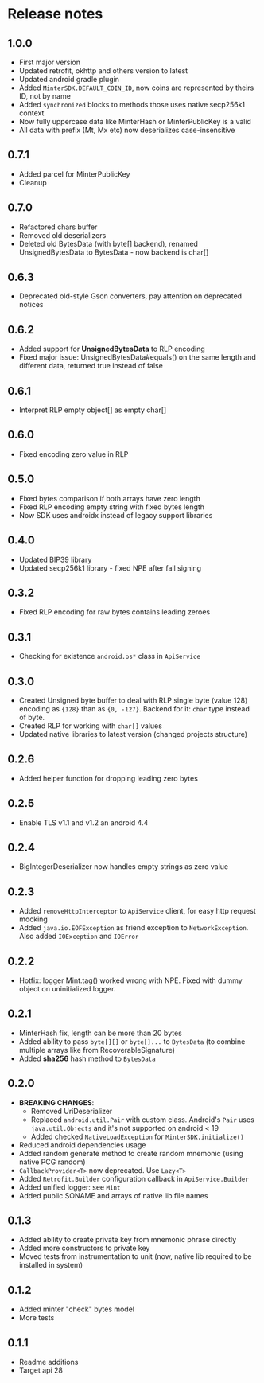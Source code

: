 # Release notes

## 1.0.0
- First major version
- Updated retrofit, okhttp and others version to latest
- Updated android gradle plugin
- Added `MinterSDK.DEFAULT_COIN_ID`, now coins are represented by theirs ID, not by name
- Added `synchronized` blocks to methods those uses native secp256k1 context
- Now fully uppercase data like MinterHash or MinterPublicKey is a valid
- All data with prefix (Mt, Mx etc) now deserializes case-insensitive

## 0.7.1
 - Added parcel for MinterPublicKey
 - Cleanup

## 0.7.0
 - Refactored chars buffer
 - Removed old deserializers
 - Deleted old BytesData (with byte[] backend), renamed UnsignedBytesData to BytesData - now backend is char[]

## 0.6.3
 - Deprecated old-style Gson converters, pay attention on deprecated notices

## 0.6.2
 - Added support for **UnsignedBytesData** to RLP encoding
 - Fixed major issue: UnsignedBytesData#equals() on the same length and different data, returned true instead of false

## 0.6.1
 - Interpret RLP empty object[] as empty char[]

## 0.6.0
 - Fixed encoding zero value in RLP

## 0.5.0
 - Fixed bytes comparison if both arrays have zero length
 - Fixed RLP encoding empty string with fixed bytes length
 - Now SDK uses androidx instead of legacy support libraries

## 0.4.0
 - Updated BIP39 library
 - Updated secp256k1 library - fixed NPE after fail signing

## 0.3.2
 - Fixed RLP encoding for raw bytes contains leading zeroes

## 0.3.1
 - Checking for existence `android.os*` class in `ApiService`

## 0.3.0
 - Created Unsigned byte buffer to deal with RLP single byte (value 128) encoding as `{128}` than as `{0, -127}`. Backend for it: `char` type instead of byte.
 - Created RLP for working with `char[]` values 
 - Updated native libraries to latest version (changed projects structure)

## 0.2.6
 - Added helper function for dropping leading zero bytes

## 0.2.5
 - Enable TLS v1.1 and v1.2 an android 4.4

## 0.2.4
 - BigIntegerDeserializer now handles empty strings as zero value

## 0.2.3
 - Added `removeHttpInterceptor` to `ApiService` client, for easy http request mocking
 - Added `java.io.EOFException` as friend exception to `NetworkException`. Also added `IOException` and `IOError`

## 0.2.2
 - Hotfix: logger Mint.tag() worked wrong with NPE. Fixed with dummy object on uninitialized logger.

## 0.2.1
 - MinterHash fix, length can be more than 20 bytes
 - Added ability to pass `byte[][]` or `byte[]...` to `BytesData` (to combine multiple arrays like from RecoverableSignature)
 - Added **sha256** hash method to `BytesData`

## 0.2.0
 - **BREAKING CHANGES**:
    - Removed UriDeserializer
    - Replaced `android.util.Pair` with custom class. Android's `Pair` uses `java.util.Objects` and it's not supported on android < 19
    - Added checked `NativeLoadException` for `MinterSDK.initialize()`
 - Reduced android dependencies usage
 - Added random generate method to create random mnemonic (using native PCG random)
 - `CallbackProvider<T>` now deprecated. Use `Lazy<T>`
 - Added `Retrofit.Builder` configuration callback in `ApiService.Builder`
 - Added unified logger: see `Mint`
 - Added public SONAME and arrays of native lib file names

## 0.1.3
 - Added ability to create private key from mnemonic phrase directly
 - Added more constructors to private key
 - Moved tests from instrumentation to unit (now, native lib required to be installed in system)

## 0.1.2
 - Added minter "check" bytes model
 - More tests

## 0.1.1
 - Readme additions
 - Target api 28